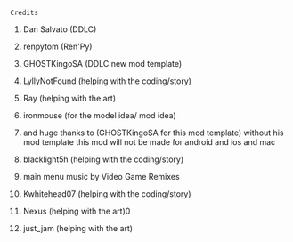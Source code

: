     Credits

1. Dan Salvato (DDLC)

2. renpytom (Ren'Py)

3. GHOSTKingoSA (DDLC new mod template)

4. LyllyNotFound (helping with the coding/story)

5. Ray (helping with the art)

6. ironmouse (for the model idea/ mod idea)

7. and huge thanks to (GHOSTKingoSA for this mod template) without his mod template this mod will not be made for android and ios and mac

8. blacklight5h (helping with the coding/story)

9.  main menu music by Video Game Remixes 

10. Kwhitehead07 (helping with the coding/story) 

11. Nexus (helping with the art)0

12. just_jam (helping with the art)

